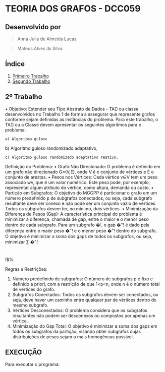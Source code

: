 # TEORIA DOS GRAFOS - DCC059 

## Desenvolvido por
  > Anna Julia de Almeida Lucas

  > Mateus Alves da Silva



## Índice
1. [Primeiro Trabalho](1-trabalho.md)
2. [Segundo Trabalho](2-trabalho.md)




## 2º Trabalho
• Objetivo: Estender seu Tipo Abstrato de Dados - TAD ou classe desenvolvidos no Trabalho 1 de forma a
assegurar que represente grafos conforme sejam definidas as instâncias do problema. Para este
trabalho, o TAD ou a Classe devem apresentar os seguintes algoritmos para o problema:


```
a) Algoritmo guloso
```
b) Algoritmo guloso randomizado adaptativo;
```
c) Algoritmo guloso randomizado adaptativo reativo;
```

Definição do Problema:
• Grafo Não Direcionado: O problema é definido em um grafo não direcionado G=(V,E), onde
V é o conjunto de vértices e E o conjunto de arestas.
• Pesos nos Vértices: Cada vértice v∈V tem um peso associado wv, que é um valor numérico.
Este peso pode, por exemplo, representar algum atributo do vértice, como altura, demanda ou
custo.
• Partição em Subgrafos: O objetivo do MGGPP é particionar o grafo em um número
predefinido p de subgrafos conectados, ou seja, cada subgrafo resultante deve ser conexo e
não pode ser um conjunto vazio de vértices. Todos os subgrafos devem ter, no mínimo, dois
vértices.
• Minimização da Diferença de Pesos (Gap): A característica principal do problema é minimizar
a diferença, chamada de gap, entre o maior e o menor peso dentro de cada subgrafo. Para um
subgrafo �!, o gap �"! é dado pela diferença entre o maior peso �"! e o menor peso �"! dentro
do subgrafo. O objetivo é minimizar a soma dos gaps de todos os subgrafos, ou seja, minimizar
∑ �"!
#
!$%

Regras e Restrições:

1. Número predefinido de subgrafos: O número de subgrafos p é fixo e definido a priori, com a
restrição de que 1<p<n, onde n é o número total de vértices do grafo.
2. Subgrafos Conectados: Todos os subgrafos devem ser conectados, ou seja, deve haver um
caminho entre qualquer par de vértices dentro do mesmo subgrafo.
3. Vértices Desconectados: O problema considera que os subgrafos resultantes não podem ser
desconexos ou compostos por apenas um vértice.
4. Minimização do Gap Total: O objetivo é minimizar a soma dos gaps em todos os subgrafos
da partição, visando obter subgrafos cujas distribuições de pesos sejam o mais homogêneas
possível.
## EXECUÇÃO 
Para executar o programa: